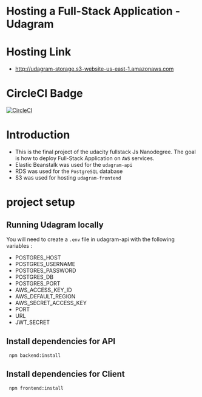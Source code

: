 # Hosting a Full-Stack Application - Udagram

<h1> Hosting Link   </h1>

- http://udagram-storage.s3-website-us-east-1.amazonaws.com

<h1> CircleCI Badge </h1>

[![CircleCI](https://circleci.com/gh/circleci/circleci-docs.svg?style=svg)](https://app.circleci.com/pipelines/github/MohamedEMahmoud/udagram-deploy/4/workflows/718961cc-85cf-483c-8d0d-20e4ae2979fd/jobs/11)

<h1> Introduction </h1>

- This is the final project of the udacity fullstack Js Nanodegree. The goal is how to deploy Full-Stack Application on `AWS` services.
- Elastic Beanstalk was used for the `udagram-api`
- RDS was used for the `PostgreSQL` database
- S3 was used for hosting `udagram-frontend`

# project setup

<h2> Running Udagram locally </h2>

You will need to create a `.env` file in udagram-api with the following variables :

- POSTGRES_HOST
- POSTGRES_USERNAME
- POSTGRES_PASSWORD
- POSTGRES_DB
- POSTGRES_PORT
- AWS_ACCESS_KEY_ID
- AWS_DEFAULT_REGION
- AWS_SECRET_ACCESS_KEY
- PORT
- URL
- JWT_SECRET

<h2> Install dependencies for API </h2>

     npm backend:install

<h2> Install dependencies for Client </h2>

     npm frontend:install
